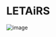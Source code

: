 # LETAiRS
![image](https://github.com/user-attachments/assets/23902a6c-a9af-4412-bc63-bfd41bc88d06)
